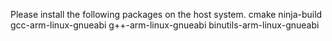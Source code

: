 Please install the following packages on the host system.
    cmake ninja-build gcc-arm-linux-gnueabi g++-arm-linux-gnueabi binutils-arm-linux-gnueabi
